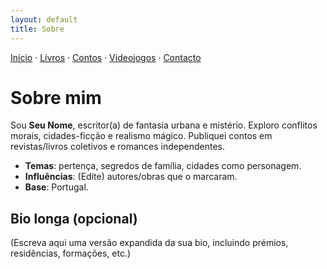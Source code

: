```yaml
---
layout: default
title: Sobre
---
```

[Início](index.md) · [Livros](livros.md) · [Contos](contos.md) · [Videojogos](videojogos.md) · [Contacto](contacto.md)

# Sobre mim
<!-- Bio curta (3–5 linhas). Foque o género, temas e obras principais. -->
Sou **Seu Nome**, escritor(a) de fantasia urbana e mistério. Exploro conflitos morais,
cidades-ficção e realismo mágico. Publiquei contos em revistas/livros coletivos e romances independentes.

- **Temas**: pertença, segredos de família, cidades como personagem.
- **Influências**: (Edite) autores/obras que o marcaram.
- **Base**: Portugal.

## Bio longa (opcional)
<!-- Uma narrativa de 1–2 parágrafos para imprensa e eventos. -->
(Escreva aqui uma versão expandida da sua bio, incluindo prémios, residências, formações, etc.)
